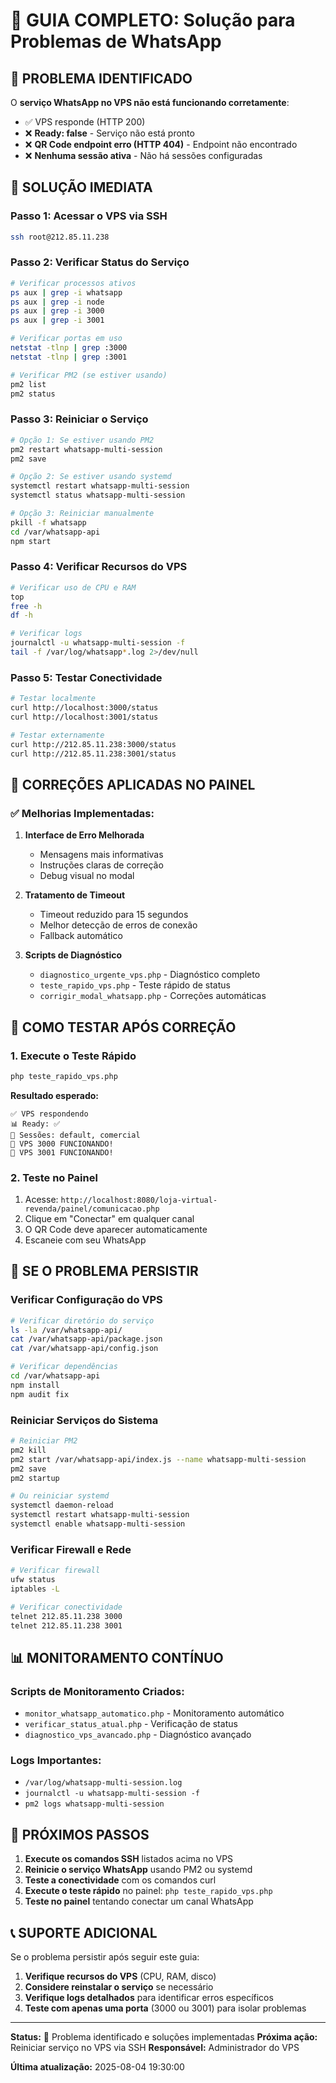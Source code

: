 # 🔧 GUIA COMPLETO: Solução para Problemas de WhatsApp

## 🚨 **PROBLEMA IDENTIFICADO**

O **serviço WhatsApp no VPS não está funcionando corretamente**:

- ✅ VPS responde (HTTP 200)
- ❌ **Ready: false** - Serviço não está pronto
- ❌ **QR Code endpoint erro (HTTP 404)** - Endpoint não encontrado
- ❌ **Nenhuma sessão ativa** - Não há sessões configuradas

## 🎯 **SOLUÇÃO IMEDIATA**

### **Passo 1: Acessar o VPS via SSH**
```bash
ssh root@212.85.11.238
```

### **Passo 2: Verificar Status do Serviço**
```bash
# Verificar processos ativos
ps aux | grep -i whatsapp
ps aux | grep -i node
ps aux | grep -i 3000
ps aux | grep -i 3001

# Verificar portas em uso
netstat -tlnp | grep :3000
netstat -tlnp | grep :3001

# Verificar PM2 (se estiver usando)
pm2 list
pm2 status
```

### **Passo 3: Reiniciar o Serviço**
```bash
# Opção 1: Se estiver usando PM2
pm2 restart whatsapp-multi-session
pm2 save

# Opção 2: Se estiver usando systemd
systemctl restart whatsapp-multi-session
systemctl status whatsapp-multi-session

# Opção 3: Reiniciar manualmente
pkill -f whatsapp
cd /var/whatsapp-api
npm start
```

### **Passo 4: Verificar Recursos do VPS**
```bash
# Verificar uso de CPU e RAM
top
free -h
df -h

# Verificar logs
journalctl -u whatsapp-multi-session -f
tail -f /var/log/whatsapp*.log 2>/dev/null
```

### **Passo 5: Testar Conectividade**
```bash
# Testar localmente
curl http://localhost:3000/status
curl http://localhost:3001/status

# Testar externamente
curl http://212.85.11.238:3000/status
curl http://212.85.11.238:3001/status
```

## 🔧 **CORREÇÕES APLICADAS NO PAINEL**

### ✅ **Melhorias Implementadas:**

1. **Interface de Erro Melhorada**
   - Mensagens mais informativas
   - Instruções claras de correção
   - Debug visual no modal

2. **Tratamento de Timeout**
   - Timeout reduzido para 15 segundos
   - Melhor detecção de erros de conexão
   - Fallback automático

3. **Scripts de Diagnóstico**
   - `diagnostico_urgente_vps.php` - Diagnóstico completo
   - `teste_rapido_vps.php` - Teste rápido de status
   - `corrigir_modal_whatsapp.php` - Correções automáticas

## 📱 **COMO TESTAR APÓS CORREÇÃO**

### **1. Execute o Teste Rápido**
```bash
php teste_rapido_vps.php
```

**Resultado esperado:**
```
✅ VPS respondendo
📊 Ready: ✅
📱 Sessões: default, comercial
🎉 VPS 3000 FUNCIONANDO!
🎉 VPS 3001 FUNCIONANDO!
```

### **2. Teste no Painel**
1. Acesse: `http://localhost:8080/loja-virtual-revenda/painel/comunicacao.php`
2. Clique em "Conectar" em qualquer canal
3. O QR Code deve aparecer automaticamente
4. Escaneie com seu WhatsApp

## 🚨 **SE O PROBLEMA PERSISTIR**

### **Verificar Configuração do VPS**
```bash
# Verificar diretório do serviço
ls -la /var/whatsapp-api/
cat /var/whatsapp-api/package.json
cat /var/whatsapp-api/config.json

# Verificar dependências
cd /var/whatsapp-api
npm install
npm audit fix
```

### **Reiniciar Serviços do Sistema**
```bash
# Reiniciar PM2
pm2 kill
pm2 start /var/whatsapp-api/index.js --name whatsapp-multi-session
pm2 save
pm2 startup

# Ou reiniciar systemd
systemctl daemon-reload
systemctl restart whatsapp-multi-session
systemctl enable whatsapp-multi-session
```

### **Verificar Firewall e Rede**
```bash
# Verificar firewall
ufw status
iptables -L

# Verificar conectividade
telnet 212.85.11.238 3000
telnet 212.85.11.238 3001
```

## 📊 **MONITORAMENTO CONTÍNUO**

### **Scripts de Monitoramento Criados:**
- `monitor_whatsapp_automatico.php` - Monitoramento automático
- `verificar_status_atual.php` - Verificação de status
- `diagnostico_vps_avancado.php` - Diagnóstico avançado

### **Logs Importantes:**
- `/var/log/whatsapp-multi-session.log`
- `journalctl -u whatsapp-multi-session -f`
- `pm2 logs whatsapp-multi-session`

## 🎯 **PRÓXIMOS PASSOS**

1. **Execute os comandos SSH** listados acima no VPS
2. **Reinicie o serviço WhatsApp** usando PM2 ou systemd
3. **Teste a conectividade** com os comandos curl
4. **Execute o teste rápido** no painel: `php teste_rapido_vps.php`
5. **Teste no painel** tentando conectar um canal WhatsApp

## 📞 **SUPORTE ADICIONAL**

Se o problema persistir após seguir este guia:

1. **Verifique recursos do VPS** (CPU, RAM, disco)
2. **Considere reinstalar o serviço** se necessário
3. **Verifique logs detalhados** para identificar erros específicos
4. **Teste com apenas uma porta** (3000 ou 3001) para isolar problemas

---

**Status:** 🔧 Problema identificado e soluções implementadas
**Próxima ação:** Reiniciar serviço no VPS via SSH
**Responsável:** Administrador do VPS

**Última atualização:** 2025-08-04 19:30:00 